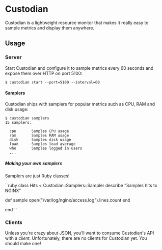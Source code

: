 # Custodian

Custodian is a lightweight resource monitor that makes it really easy
to sample metrics and display them anywhere.

## Usage

### Server

Start Custodian and configure it to sample metrics every 60 seconds and expose
them over HTTP on port 5100:

    $ custodian start --port=5100 --interval=60

#### Samplers

Custodian ships with samplers for popular metrics such as CPU, RAM and disk usage:

    $ custodian samplers
    15 samplers:
    
      cpu       Samples CPU usage
      ram       Samples RAM usage
      disk      Samples disk usage
      load      Samples load average
      who       Samples logged in users
      ...

##### Making your own samplers

Samplers are just Ruby classes!

``ruby
class Hits < Custodian::Samplers::Sampler
  describe "Samples hits to NGINX"

  def sample
    open("/var/log/nginx/access.log").lines.count
  end

end
``

### Clients

Unless you're crazy about JSON, you'll want to consume Custodian's API
with a *client*. Unfortunately, there are no clients for Custodian yet.
You should make one!
